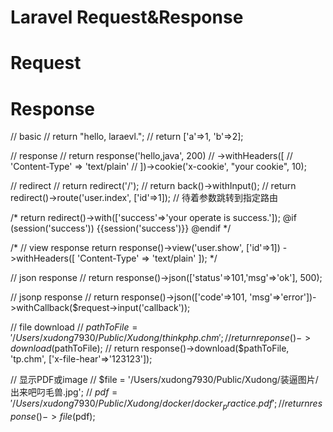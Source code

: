 Laravel Request&Response
========================

# Request

# Response
// basic
// return "hello, laraevl.";
// return ['a'=>1, 'b'=>2];

// response
// return response('hello,java', 200)
//     ->withHeaders([
//         'Content-Type' => 'text/plain'
//     ])->cookie('x-cookie', "your cookie", 10);


// redirect
// return redirect('/');
// return back()->withInput();
// return redirect()->route('user.index', ['id'=>1]); // 待着参数跳转到指定路由

/*
return redirect()->with(['success'=>'your operate is success.']);
@if (session('success'))
    {{session('success')}}
@endif
*/

/*
// view response
return response()->view('user.show', ['id'=>1])
    ->withHeaders([
        'Content-Type' => 'text/plain'
]);
*/

// json response
// return response()->json(['status'=>101,'msg'=>'ok'], 500);

// jsonp response
// return response()->json(['code'=>101, 'msg'=>'error'])->withCallback($request->input('callback'));

// file download
// $pathToFile = '/Users/xudong7930/Public/Xudong/thinkphp.chm';
// return reponse()->download($pathToFile);
// return response()->download($pathToFile, 'tp.chm', ['x-file-hear'=>'123123']);

// 显示PDF或image
// $file = '/Users/xudong7930/Public/Xudong/装逼图片/出来吧叼毛兽.jpg';
// $pdf = '/Users/xudong7930/Public/Xudong/docker/docker_practice.pdf';
// return response()->file($pdf);
